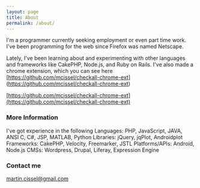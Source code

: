 ```yaml
---
layout: page
title: About
permalink: /about/
---
```


I'm a programmer currently seeking employment or even part time work. I've been programming for the web since Firefox was named Netscape. 

Lately, I've been learning about and experimenting with other languages and frameworks like CakePHP, Node.js, and Ruby on Rails. I've also made a chrome extension, which you can see here [https://github.com/mcissel/checkall-chrome-ext] (https://github.com/mcissel/checkall-chrome-ext)

[https://github.com/mcissel/checkall-chrome-ext](https://github.com/mcissel/checkall-chrome-ext)

### More Information

I've got experience in the following
Languages: PHP, JavaScript, JAVA, ANSI C, C#, JSP, MATLAB, Python
Libraries: jQuery, jqPlot, Androidplot
Frameworks: CakePHP, Velocity, Freemarker, JSTL
Platforms/APIs: Android, Node.js
CMSs: Wordpress, Drupal, Liferay, Expression Engine

### Contact me

[martin.cissel@gmail.com](mailto:martin.cissel@gmail.com)
